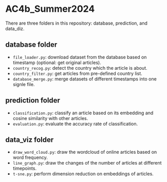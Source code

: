 # AC4b_Summer2024

There are three folders in this repository: database, prediction, and data_diz.

## database folder
* `file_loader.py`: download dataset from the database based on timestamp (optional: get original articles).
* `country_recog.py`: detect the country which the article is about.
* `country_filter.py`: get articles from pre-defined country list.
* `database_merge.py`: merge datasets of different timestamps into one signle file.

## prediction folder
* `classification.py`: classify an article based on its embedding and cosine similarity with other articles.
* `evaluation.py`: evaluate the accuracy rate of classification.

## data_viz folder
* `draw_word_cloud.py`: draw the wordcloud of online articles based on word frequency.
* `line_graph.py`: draw the changes of the number of articles at different timepoints.
* `t-sne.py`: perform dimension reduction on embeddings of articles.
